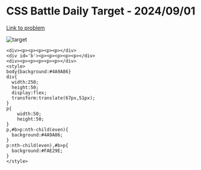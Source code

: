 # CSS Battle Daily Target - 2024/09/01

[Link to problem](https://cssbattle.dev/play/ctGVsRCzlVqQErE3CNzE)

![target](https://firebasestorage.googleapis.com/v0/b/cssbattleapp.appspot.com/o/user%2Fe6YbeBahWNPT7VpE2rE2p85byxa2%2Ftargets%2Ftarget_HZGnehL.png?alt=media)

```
<div><p><p><p><p><p></div>
<div id='b'><p><p><p><p><p></div>
<div><p><p><p><p><p></div>
<style>
body{background:#4A9A86}
div{
  width:250;
  height:50;
  display:flex;
  transform:translate(67px,51px);
}
p{
    width:50;
    height:50;
}
p,#b>p:nth-child(even){
  background:#4A9A86;
}
p:nth-child(even),#b>p{
  background:#FAE29E;
}
</style>
```
